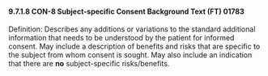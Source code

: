 #### 9.7.1.8 CON-8 Subject-specific Consent Background Text (FT) 01783

Definition: Describes any additions or variations to the standard additional information that needs to be understood by the patient for informed consent. May include a description of benefits and risks that are specific to the subject from whom consent is sought. May also include an indication that there are **no** subject-specific risks/benefits.
